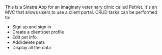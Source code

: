 This is a Sinatra App for an imaginary veterinary clinic called PetVet. It's an MVC that allows users to use a client portal. CRUD tasks can be performed to:

+ Sign up and sign in
+ Create a client/pet profile
+ Edit pet info
+ Add/delete pets
+ Display all the data
